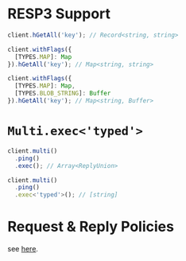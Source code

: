 # RESP3 Support

```javascript
client.hGetAll('key'); // Record<string, string>

client.withFlags({
  [TYPES.MAP]: Map
}).hGetAll('key'); // Map<string, string>

client.withFlags({
  [TYPES.MAP]: Map,
  [TYPES.BLOB_STRING]: Buffer
}).hGetAll('key'); // Map<string, Buffer>
```

# `Multi.exec<'typed'>`

```javascript
client.multi()
  .ping()
  .exec(); // Array<ReplyUnion>

client.multi()
  .ping()
  .exec<'typed'>(); // [string]
```

# Request & Reply Policies

see [here](../docs/clustering.md#command-routing).
